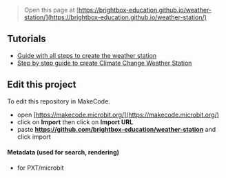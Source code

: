 
> Open this page at [https://brightbox-education.github.io/weather-station/](https://brightbox-education.github.io/weather-station/)

## Tutorials
* [Guide with all steps to create the weather station](/weather-station/tutorial)
* [Step by step guide to create Climate Change Weather Station](/https://makecode.microbit.org/#tutorial:github:brightbox-education/weather-station/tutorial)

## Edit this project

To edit this repository in MakeCode.

* open [https://makecode.microbit.org/](https://makecode.microbit.org/)
* click on **Import** then click on **Import URL**
* paste **https://github.com/brightbox-education/weather-station** and click import

#### Metadata (used for search, rendering)

* for PXT/microbit
<script src="https://makecode.com/gh-pages-embed.js"></script><script>makeCodeRender("{{ site.makecode.home_url }}", "{{ site.github.owner_name }}/{{ site.github.repository_name }}");</script>
